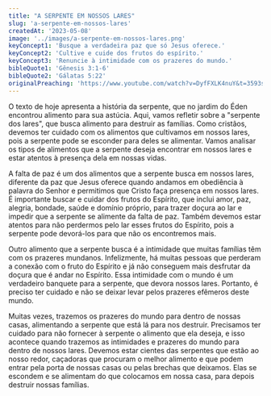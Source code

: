 ```yaml
---
title: "A SERPENTE EM NOSSOS LARES"
slug: 'a-serpente-em-nossos-lares'
createdAt: '2023-05-08'
image: '../images/a-serpente-em-nossos-lares.png'
keyConcept1: 'Busque a verdadeira paz que só Jesus oferece.'
keyConcept2: 'Cultive e cuide dos frutos do espírito.'
keyConcept3: 'Renuncie à intimidade com os prazeres do mundo.'
bibleQuote1: 'Gênesis 3:1-6'
bibleQuote2: 'Gálatas 5:22'
originalPreaching: 'https://www.youtube.com/watch?v=DyfFXLK4nuY&t=3593s'
---
```


O texto de hoje apresenta a história da serpente, que no jardim do Éden encontrou alimento para sua astúcia. Aqui, vamos refletir sobre a <span>"serpente dos lares"</span>, que busca alimento para destruir as famílias. Como cristãos, devemos ter cuidado com os alimentos que cultivamos em nossos lares, pois a serpente pode se esconder para deles se alimentar. Vamos analisar os tipos de alimentos que a serpente deseja encontrar em nossos lares e estar atentos à presença dela em nossas vidas.

A <span>falta de paz</span> é um dos alimentos que a serpente busca em nossos lares, diferente da paz que Jesus oferece quando andamos em obediência à palavra do Senhor e permitimos que Cristo faça presença em nossos lares. <span>É importante buscar e cuidar dos frutos do Espírito, que inclui amor, paz, alegria, bondade, saúde e domínio próprio</span>, para trazer doçura ao lar e impedir que a serpente se alimente da falta de paz. Também devemos estar atentos para não perdermos pelo lar esses frutos do Espírito, pois a serpente pode devorá-los para que não os encontremos mais.

Outro alimento que a serpente busca é a intimidade que muitas famílias têm com os <span>prazeres mundanos</span>. Infelizmente, há muitas pessoas que perderam a conexão com o fruto do Espírito e já não conseguem mais desfrutar da doçura que é andar no Espírito. Essa intimidade com o mundo é um verdadeiro banquete para a serpente, que devora nossos lares. Portanto, é preciso ter cuidado e não se deixar levar pelos prazeres efêmeros deste mundo.

Muitas vezes, trazemos os prazeres do mundo para dentro de nossas casas, alimentando a serpente que está lá para nos destruir. Precisamos ter cuidado para não fornecer à serpente o alimento que ela deseja, e isso acontece quando trazemos as intimidades e prazeres do mundo para dentro de nossos lares. Devemos estar cientes das serpentes que estão ao nosso redor, caçadoras que procuram o melhor alimento e que podem entrar pela porta de nossas casas ou pelas brechas que deixamos. Elas se escondem e se alimentam do que colocamos em nossa casa, para depois destruir nossas famílias.